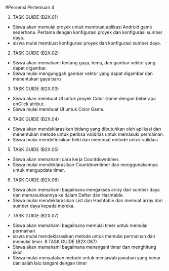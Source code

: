 #Persensi Pertemuan 4
1. TASK GUIDE (B2X.01)
- Siswa akan memulai proyek untuk membuat aplikasi Android game sederhana.
Pertama dengan konfigurasi proyek dan konfigurasi sumber daya.
- siswa mulai membuat konfigurasi proyek dan konfigurasi sumber daya.
2. TASK GUIDE (B2X.02)
- Siswa akan memahami tentang gaya, tema, dan gambar vektor yang dapat digambar.
- Siswa mulai mengunggah gambar vektor yang dapat digambar dan menentukan gaya baru
3. TASK GUIDE (B2X.03)
- Siswa akan membuat UI untuk proyek Color Game dengan beberapa onClick
atribut.
- Siswa mulai membuat UI untuk Color Game.
4. TASK GUIDE (B2X.04) 
- Siswa akan mendeklarasikan bidang yang dibutuhkan oleh aplikasi dan menentukan metode untuk
periksa validitas untuk memasuki permainan.
- Siswa mulai mendefinisikan field dan membuat metode untuk validasi.
5. TASK GUIDE (B2X.05)
- Siswa akan memahami cara kerja Countdowntimer.
- Siswa mulai mendeklarasikan Countdowntimer dan menggunakannya untuk mengupdate timer.
6. TASK GUIDE (B2X.06)
- Siswa akan memahami bagaimana mengakses array dari sumber daya dan memasukkannya ke dalam
Daftar dan Hashtable.
- Siswa mulai mendeklarasikan List dan Hashtable dan memuat array dari
sumber daya kepada mereka.
7. TASK GUIDE (B2X.07)
- Siswa akan memahami bagaimana memulai timer untuk memulai permainan
- siswa mulai mendeklarasikan metode untuk memulai permainan dan memulai timer.
8.TASK GUIDE (B2X.087)
- Siswa akan memahami bagaimana menangani timer dan menghitung skor.
- Siswa mulai menyatakan metode untuk menjawab jawaban yang benar dan salah
lalu tangani dengan timer
